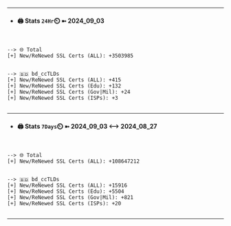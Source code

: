 

---
- #### 🖨️ **Stats** `24Hr`⏲️ ➼ 2024_09_03
```console


--> 🌐 Total
[+] New/ReNewed SSL Certs (ALL): +3503985


--> 🇧🇩 bd_ccTLDs
[+] New/ReNewed SSL Certs (ALL): +415
[+] New/ReNewed SSL Certs (Edu): +132
[+] New/ReNewed SSL Certs (Gov|Mil): +24
[+] New/ReNewed SSL Certs (ISPs): +3


```

---
- #### 🖨️ **Stats** `7Days`⏲️ ➼ 2024_09_03 <--> 2024_08_27
```console


--> 🌐 Total
[+] New/ReNewed SSL Certs (ALL): +108647212


--> 🇧🇩 bd_ccTLDs
[+] New/ReNewed SSL Certs (ALL): +15916
[+] New/ReNewed SSL Certs (Edu): +5504
[+] New/ReNewed SSL Certs (Gov|Mil): +821
[+] New/ReNewed SSL Certs (ISPs): +20


```

---

